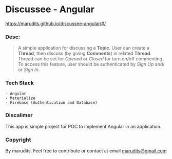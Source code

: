 # Discussee - Angular
https://marudits.github.io/discussee-angular/#/

### Desc:

> A simple application for discussing a **Topic**. User can create a **Thread**, then discuss (by giving **Comments**) in related **Thread**. Thread can be set for *Opened* or *Closed* for turn on/off commenting. To access this feature, user should be authenticated by *Sign Up* and/ or *Sign In*.

### Tech Stack
	- Angular
	- Materialize
	- Firebase (Authentication and Database)

### Discalimer
This app is simple project for POC to implement Angular in an application.

### Copyright
By marudits. Feel free to contribute or contact at email marudits@gmail.com